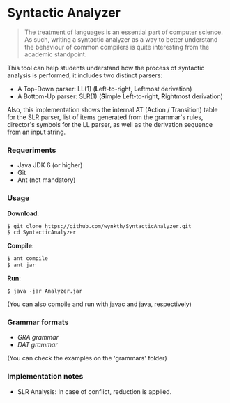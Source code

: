 # Syntactic Analyzer

> The treatment of languages is an essential part of computer science. As such, writing a syntactic analyzer as a way to better understand the behaviour of common compilers is quite interesting from the academic standpoint.

This tool can help students understand how the process of syntactic analysis is performed, it includes two distinct parsers:

  - A Top-Down parser: LL(1) (**L**eft-to-right, **L**eftmost derivation)
  - A Bottom-Up parser: SLR(1) (**S**imple **L**eft-to-right, **R**ightmost derivation)

Also, this implementation shows the internal AT (Action / Transition) table for the SLR parser, list of items generated from the grammar's rules, director's symbols for the LL parser, as well as the derivation sequence from an input string.

### Requeriments

* Java JDK 6 (or higher)
* Git
* Ant (not mandatory)

### Usage

**Download**:
```sh
$ git clone https://github.com/wynkth/SyntacticAnalyzer.git
$ cd SyntacticAnalyzer
```

**Compile**:
```sh
$ ant compile
$ ant jar
```

**Run**:
```
$ java -jar Analyzer.jar
```

(You can also compile and run with javac and java, respectively)

### Grammar formats
* *GRA grammar*
* *DAT grammar*

(You can check the examples on the 'grammars' folder)

### Implementation notes
* SLR Analysis: In case of conflict, reduction is applied.

